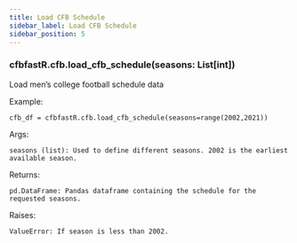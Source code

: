 ```yaml
---
title: Load CFB Schedule
sidebar_label: Load CFB Schedule
sidebar_position: 5
---
```


### cfbfastR.cfb.load_cfb_schedule(seasons: List[int])
Load men’s college football schedule data

Example:

    cfb_df = cfbfastR.cfb.load_cfb_schedule(seasons=range(2002,2021))

Args:

    seasons (list): Used to define different seasons. 2002 is the earliest available season.

Returns:

    pd.DataFrame: Pandas dataframe containing the schedule for the requested seasons.

Raises:

    ValueError: If season is less than 2002.


